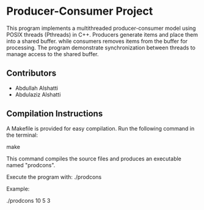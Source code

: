 # Producer-Consumer Project

This program implements a multithreaded producer-consumer model using POSIX threads (Pthreads) in C++. 
Producers generate items and place them into a shared buffer.
while consumers removes items from the buffer for processing. 
The program demonstrate synchronization between threads to manage access to the shared buffer.

## Contributors

- Abdullah Alshatti
- Abdulaziz Alshatti

## Compilation Instructions

A Makefile is provided for easy compilation. Run the following command in the terminal:

make

This command compiles the source files and produces an executable named "prodcons".


Execute the program with:
./prodcons <buffer size> <number of producers> <number of consumers>

Example:

./prodcons 10 5 3


